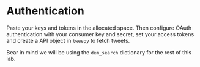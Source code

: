 # Authentication

Paste your keys and tokens in the allocated space. Then configure OAuth authentication with your consumer key and secret, set your access tokens and create a API object in `tweepy` to fetch tweets.

Bear in mind we will be using the `dem_search` dictionary for the rest of this lab.